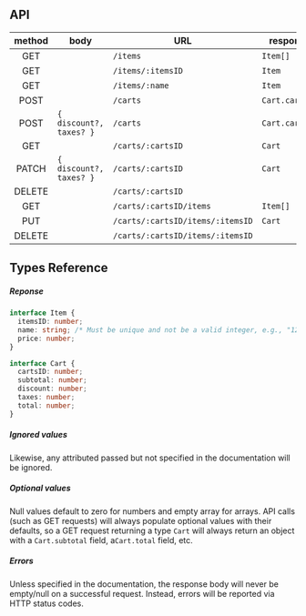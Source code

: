 ## API

|method |body       |URL                                |response
|:-:    |-          |-                                  |-
|GET    |           |`/items`                           |`Item[]`
|GET    |           |`/items/:itemsID`                  |`Item`
|GET    |           |`/items/:name`                     |`Item`
|POST   |           |`/carts`                           |`Cart.cartsID`
|POST   |`{ discount?, taxes? }`|`/carts`               |`Cart.cartsID`
|GET    |           |`/carts/:cartsID`                  |`Cart`
|PATCH  |`{ discount?, taxes? }`|`/carts/:cartsID`      |`Cart`
|DELETE |           |`/carts/:cartsID`                  |
|GET    |           |`/carts/:cartsID/items`            |`Item[]`
|PUT    |           |`/carts/:cartsID/items/:itemsID`   |`Cart`
|DELETE |           |`/carts/:cartsID/items/:itemsID`   |


## Types Reference

##### Reponse
```ts
interface Item {
  itemsID: number;
  name: string; /* Must be unique and not be a valid integer, e.g., "123" */
  price: number;
}

interface Cart {
  cartsID: number;
  subtotal: number;
  discount: number;
  taxes: number;
  total: number;
}
```


##### Ignored values
Likewise, any attributed passed but not specified in the documentation will be ignored.

##### Optional values
Null values default to zero for numbers and empty array for arrays. API calls (such as GET requests) will always populate optional values with their defaults, so a GET request returning a type `Cart` will always return an object with a `Cart.subtotal` field, a`Cart.total` field, etc.

##### Errors
Unless specified in the documentation, the response body will never be empty/null on a successful request. Instead, errors will be reported via HTTP status codes.

